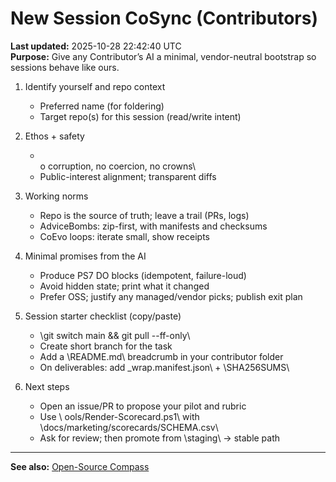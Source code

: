 # New Session CoSync (Contributors)

**Last updated:** 2025-10-28 22:42:40 UTC  
**Purpose:** Give any Contributor’s AI a minimal, vendor-neutral bootstrap so sessions behave like ours.

1. Identify yourself and repo context  
   - Preferred name (for foldering)  
   - Target repo(s) for this session (read/write intent)  

2. Ethos + safety  
   - \
o corruption, no coercion, no crowns\  
   - Public-interest alignment; transparent diffs

3. Working norms  
   - Repo is the source of truth; leave a trail (PRs, logs)  
   - AdviceBombs: zip-first, with manifests and checksums  
   - CoEvo loops: iterate small, show receipts

4. Minimal promises from the AI  
   - Produce PS7 DO blocks (idempotent, failure-loud)  
   - Avoid hidden state; print what it changed  
   - Prefer OSS; justify any managed/vendor picks; publish exit plan

5. Session starter checklist (copy/paste)
   - \git switch main && git pull --ff-only\  
   - Create short branch for the task  
   - Add a \README.md\ breadcrumb in your contributor folder  
   - On deliverables: add \_wrap.manifest.json\ + \SHA256SUMS\

6. Next steps  
   - Open an issue/PR to propose your pilot and rubric  
   - Use \	ools/Render-Scorecard.ps1\ with \docs/marketing/scorecards/SCHEMA.csv\  
   - Ask for review; then promote from \staging\ → stable path

---
**See also:** [Open-Source Compass](/contributors/elias/compass/docs/marketing/CoSuite_Open-Source_Compass.md)



<!-- XREF
{"title":"Contrib CoSync","type":"guide","repo":"CoContrib","tags":["onboarding","workflow"],"see_also":["contributors/elias/compass/docs/marketing/CoSuite_Open-Source_Compass.md"],"depends_on":[]}
XREF -->

